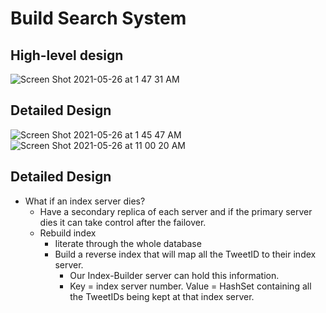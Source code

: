 # Build Search System

## High-level design
![Screen Shot 2021-05-26 at 1 47 31 AM](https://user-images.githubusercontent.com/8989447/119622411-5ad3c600-bdc4-11eb-81a5-bfaba3df4fc0.png)

## Detailed Design
![Screen Shot 2021-05-26 at 1 45 47 AM](https://user-images.githubusercontent.com/8989447/119622163-252edd00-bdc4-11eb-8586-ff23e7307c92.png)
![Screen Shot 2021-05-26 at 11 00 20 AM](https://user-images.githubusercontent.com/8989447/119701475-9c3e9280-be11-11eb-839d-8ad229b2643b.png)

## Detailed Design
- What if an index server dies?
   - Have a secondary replica of each server and if the primary server dies it can take control after the failover.
   - Rebuild index
      - Iiterate through the whole database
      - Build a reverse index that will map all the TweetID to their index server.
         - Our Index-Builder server can hold this information.
         - Key = index server number. Value = HashSet containing all the TweetIDs being kept at that index server.
